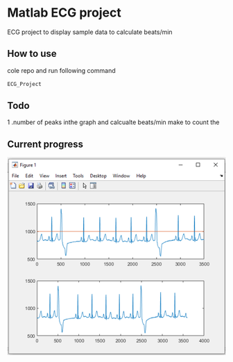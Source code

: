 # Matlab ECG project
ECG project to display sample data to calculate beats/min

## How to use 
cole repo and run following command
```bash
ECG_Project
```
## Todo
1 .number of peaks inthe graph and calcualte beats/min
make to count the 
## Current progress

![alt text](img/graph.png "Current graping output of sample data 1")
